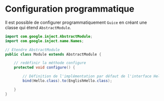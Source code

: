 # Configuration programmatique

Il est possible de configurer programmatiquement `Guice` en créant une classe qui étend `AbstractModule`.

```java
import com.google.inject.AbstractModule;
import com.google.inject.name.Names;

// Etendre AbstractModule
public class Module extends AbstractModule {

    // redéfinir la méthode configure
    protected void configure() {

        // Définition de l'implémentation par défaut de l'interface Hello 
        bind(Hello.class).to(EnglishHello.class);

    }
}
```
